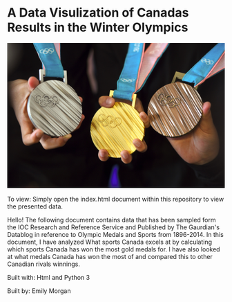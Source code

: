 # A Data Visulization of Canadas Results in the Winter Olympics
<img src="images/medals.jpg" alt="Olympic Medals">

To view: Simply open the index.html document within this repository to view the presented data.

Hello! 
The following document contains data that has been sampled form the IOC Research and Reference Service and Published by The Gaurdian's Datablog in reference to Olympic Medals and Sports from 1896-2014. In this document, I have analyzed What sports Canada excels at by calculating which sports Canada has won the most gold medals for. I have also looked at what medals Canada has won the most of and compared this to other Canadian rivals winnings. 
 


Built with:
Html and Python 3

Built by:
Emily Morgan